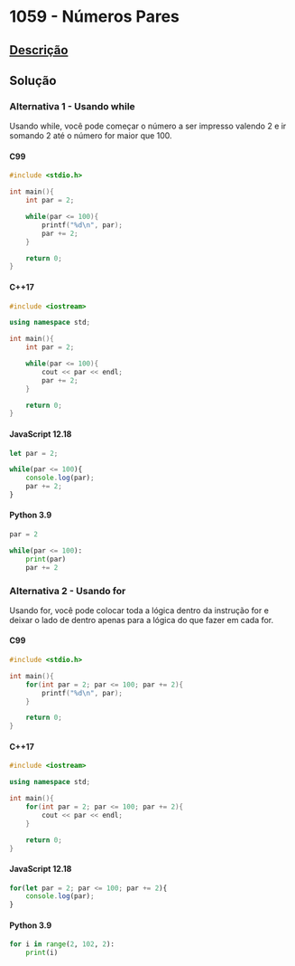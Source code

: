 # 1059 - Números Pares

## [Descrição](https://www.beecrowd.com.br/judge/pt/problems/view/1059)

## Solução

### Alternativa 1 - Usando while

Usando while, você pode começar o número a ser impresso valendo 2 e ir somando 2 até o número for maior que 100.

#### C99

```c
#include <stdio.h>

int main(){
    int par = 2;

    while(par <= 100){
        printf("%d\n", par);
        par += 2;
    }

    return 0;
}
```

#### C++17

```cpp
#include <iostream>

using namespace std;

int main(){
    int par = 2;

    while(par <= 100){
        cout << par << endl;
        par += 2;
    }

    return 0;
}
```

#### JavaScript 12.18

```javascript
let par = 2;

while(par <= 100){
    console.log(par);
    par += 2;
}
```

#### Python 3.9

```python
par = 2

while(par <= 100):
    print(par)
    par += 2
```

### Alternativa 2 - Usando for

Usando for, você pode colocar toda a lógica dentro da instrução for e deixar o lado de dentro apenas para a lógica do que fazer em cada for.

#### C99

```c
#include <stdio.h>

int main(){
    for(int par = 2; par <= 100; par += 2){
        printf("%d\n", par);
    }

    return 0;
}
```

#### C++17

```cpp
#include <iostream>

using namespace std;

int main(){
    for(int par = 2; par <= 100; par += 2){
        cout << par << endl;
    }

    return 0;
}
```

#### JavaScript 12.18

```javascript
for(let par = 2; par <= 100; par += 2){
    console.log(par);
}
```

#### Python 3.9

```python
for i in range(2, 102, 2):
    print(i)
```
